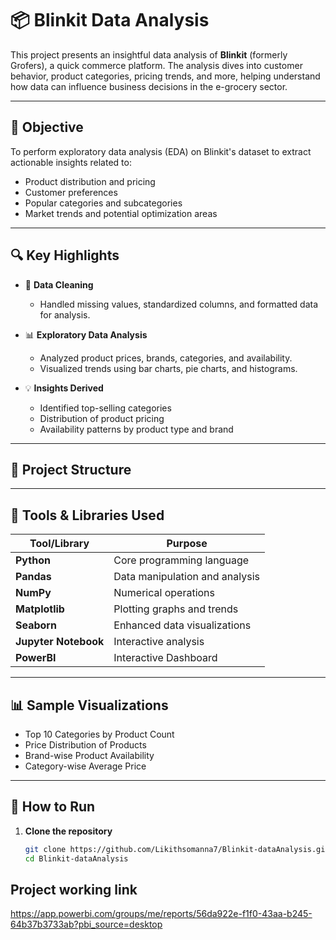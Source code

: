 # 📦 Blinkit Data Analysis

This project presents an insightful data analysis of **Blinkit** (formerly Grofers), a quick commerce platform. The analysis dives into customer behavior, product categories, pricing trends, and more, helping understand how data can influence business decisions in the e-grocery sector.

---

## 📌 Objective

To perform exploratory data analysis (EDA) on Blinkit's dataset to extract actionable insights related to:
- Product distribution and pricing
- Customer preferences
- Popular categories and subcategories
- Market trends and potential optimization areas

---

## 🔍 Key Highlights

- 🧹 **Data Cleaning**
  - Handled missing values, standardized columns, and formatted data for analysis.

- 📊 **Exploratory Data Analysis**
  - Analyzed product prices, brands, categories, and availability.
  - Visualized trends using bar charts, pie charts, and histograms.

- 💡 **Insights Derived**
  - Identified top-selling categories
  - Distribution of product pricing
  - Availability patterns by product type and brand

---

## 📁 Project Structure


---

## 🧰 Tools & Libraries Used

| Tool/Library   | Purpose                          |
|----------------|----------------------------------|
| **Python**     | Core programming language        |
| **Pandas**     | Data manipulation and analysis   |
| **NumPy**      | Numerical operations             |
| **Matplotlib** | Plotting graphs and trends       |
| **Seaborn**    | Enhanced data visualizations     |
| **Jupyter Notebook** | Interactive analysis       |
|**PowerBI**| Interactive Dashboard|

---

## 📊 Sample Visualizations

- Top 10 Categories by Product Count  
- Price Distribution of Products  
- Brand-wise Product Availability  
- Category-wise Average Price

---

## 🚀 How to Run

1. **Clone the repository**
   ```bash
   git clone https://github.com/Likithsomanna7/Blinkit-dataAnalysis.git
   cd Blinkit-dataAnalysis
## Project working link
https://app.powerbi.com/groups/me/reports/56da922e-f1f0-43aa-b245-64b37b3733ab?pbi_source=desktop
